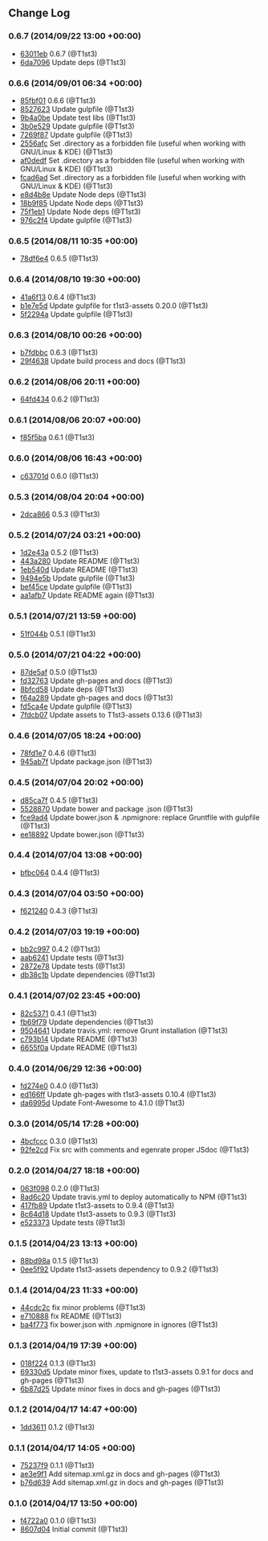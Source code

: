 ## Change Log

### 0.6.7 (2014/09/22 13:00 +00:00)
- [63011eb](https://github.com/T1st3/btoa-umd/commit/63011eb7636ac4ee202832a540c761ddc00a1ff7) 0.6.7 (@T1st3)
- [6da7096](https://github.com/T1st3/btoa-umd/commit/6da709661cbe849d64fc3b45711cb761bed16d77) Update deps (@T1st3)

### 0.6.6 (2014/09/01 06:34 +00:00)
- [85fbf01](https://github.com/T1st3/btoa-umd/commit/85fbf01a3baf4f077744feb6e55289bb17526372) 0.6.6 (@T1st3)
- [8527623](https://github.com/T1st3/btoa-umd/commit/852762302ad5ad8b473332d39be2570b072d2308) Update gulpfile (@T1st3)
- [9b4a0be](https://github.com/T1st3/btoa-umd/commit/9b4a0be01261bad624adee9f21a81a2c9de23e03) Update test libs (@T1st3)
- [3b0e529](https://github.com/T1st3/btoa-umd/commit/3b0e529baa52d746fc04602ebe36035a95991a17) Update gulpfile (@T1st3)
- [7269f87](https://github.com/T1st3/btoa-umd/commit/7269f8761301f8b5f92cbdac7a4702690100e4a0) Update gulpfile (@T1st3)
- [2556afc](https://github.com/T1st3/btoa-umd/commit/2556afc2b3c1e956c73d94ac52a4441d3f230426) Set .directory as a forbidden file (useful when working with GNU/Linux & KDE) (@T1st3)
- [af0dedf](https://github.com/T1st3/btoa-umd/commit/af0dedf8fa877a301ee47f742d84206ee6a16e48) Set .directory as a forbidden file (useful when working with GNU/Linux & KDE) (@T1st3)
- [fcad6ad](https://github.com/T1st3/btoa-umd/commit/fcad6ada72f8baee213d66e9c3076d2d6ab5af67) Set .directory as a forbidden file (useful when working with GNU/Linux & KDE) (@T1st3)
- [e8d4b8e](https://github.com/T1st3/btoa-umd/commit/e8d4b8e11893b1c1ec045feca2c700c5789375b4) Update Node deps (@T1st3)
- [18b9f85](https://github.com/T1st3/btoa-umd/commit/18b9f85e71b2a09c9fcd70a81f975feb8d9e75af) Update Node deps (@T1st3)
- [75f1eb1](https://github.com/T1st3/btoa-umd/commit/75f1eb14526036763fee82f2e22a6eeb88de6edf) Update Node deps (@T1st3)
- [976c2f4](https://github.com/T1st3/btoa-umd/commit/976c2f447d5c01ab36a2bf5a3c2c69e2015bb95f) Update gulpfile (@T1st3)

### 0.6.5 (2014/08/11 10:35 +00:00)
- [78df6e4](https://github.com/T1st3/btoa-umd/commit/78df6e461159605cee0300f60d978370c44b3947) 0.6.5 (@T1st3)

### 0.6.4 (2014/08/10 19:30 +00:00)
- [41a6f13](https://github.com/T1st3/btoa-umd/commit/41a6f130e8a2cefd4031177165184ffd88961846) 0.6.4 (@T1st3)
- [b1e7e5d](https://github.com/T1st3/btoa-umd/commit/b1e7e5dd3303942fae7b04206355a39b174fdfe1) Update gulpfile for t1st3-assets 0.20.0 (@T1st3)
- [5f2294a](https://github.com/T1st3/btoa-umd/commit/5f2294ad8ad9acdbcf9d917b3273e0cc335148b2) Update gulpfile (@T1st3)

### 0.6.3 (2014/08/10 00:26 +00:00)
- [b7fdbbc](https://github.com/T1st3/btoa-umd/commit/b7fdbbc5fcb2c1fbfbf68b485bec3ead4a7511ee) 0.6.3 (@T1st3)
- [29f4638](https://github.com/T1st3/btoa-umd/commit/29f463826514ae7ff0481df234c167e37f398e07) Update build process and docs (@T1st3)

### 0.6.2 (2014/08/06 20:11 +00:00)
- [64fd434](https://github.com/T1st3/btoa-umd/commit/64fd43492fe3530076f5f3506e9e1de63d96300a) 0.6.2 (@T1st3)

### 0.6.1 (2014/08/06 20:07 +00:00)
- [f85f5ba](https://github.com/T1st3/btoa-umd/commit/f85f5baded9f3e35cd59756bcbcb140696d89bbb) 0.6.1 (@T1st3)

### 0.6.0 (2014/08/06 16:43 +00:00)
- [c63701d](https://github.com/T1st3/btoa-umd/commit/c63701d0ce56004dca992b492eea68c5996f1802) 0.6.0 (@T1st3)

### 0.5.3 (2014/08/04 20:04 +00:00)
- [2dca866](https://github.com/T1st3/btoa-umd/commit/2dca86649f118e4e9f93606cab430fbf3c26bc37) 0.5.3 (@T1st3)

### 0.5.2 (2014/07/24 03:21 +00:00)
- [1d2e43a](https://github.com/T1st3/btoa-umd/commit/1d2e43abd2fe20f069569cc10682bfe0c9f9a2a5) 0.5.2 (@T1st3)
- [443a280](https://github.com/T1st3/btoa-umd/commit/443a280ee0907e0bcd07423871670c2e267e1cf3) Update README (@T1st3)
- [1eb540d](https://github.com/T1st3/btoa-umd/commit/1eb540dfaf890409b606ff1e63102936e462f83a) Update README (@T1st3)
- [9494e5b](https://github.com/T1st3/btoa-umd/commit/9494e5bbb51f9f755903029f7e64552781fbc97d) Update gulpfile (@T1st3)
- [bef45ce](https://github.com/T1st3/btoa-umd/commit/bef45ce67baa287ec56e77cfbb89081a7e88b579) Update gulpfile (@T1st3)
- [aa1afb7](https://github.com/T1st3/btoa-umd/commit/aa1afb797cba00c8298e3e3501185251cbdd0b9b) Update README again (@T1st3)

### 0.5.1 (2014/07/21 13:59 +00:00)
- [51f044b](https://github.com/T1st3/btoa-umd/commit/51f044b30fdbd5bbef6375665353773ab824e2c3) 0.5.1 (@T1st3)

### 0.5.0 (2014/07/21 04:22 +00:00)
- [87de5af](https://github.com/T1st3/btoa-umd/commit/87de5af65202c0dbc775ef756ee1b7d5f689d8ef) 0.5.0 (@T1st3)
- [fd32763](https://github.com/T1st3/btoa-umd/commit/fd32763591ccdd28ae24fbe869c3091ffeea4e73) Update gh-pages and docs (@T1st3)
- [8bfcd58](https://github.com/T1st3/btoa-umd/commit/8bfcd58e747bc7ffa5331e6c07f0aa87a15309bd) Update deps (@T1st3)
- [f64a289](https://github.com/T1st3/btoa-umd/commit/f64a28932fdf7f7591baa8f0563fbc85a373f602) Update gh-pages and docs (@T1st3)
- [fd5ca4e](https://github.com/T1st3/btoa-umd/commit/fd5ca4e67adc45dafbebe722590b566137dfce1e) Update gulpfile (@T1st3)
- [7fdcb07](https://github.com/T1st3/btoa-umd/commit/7fdcb07a1f1fcd15bda2ecfd777fb478850407b8) Update assets to T1st3-assets 0.13.6 (@T1st3)

### 0.4.6 (2014/07/05 18:24 +00:00)
- [78fd1e7](https://github.com/T1st3/btoa-umd/commit/78fd1e7436ab57d46ce347e1bb600529fcb0e474) 0.4.6 (@T1st3)
- [945ab7f](https://github.com/T1st3/btoa-umd/commit/945ab7f9d9fe77083b1b9fa4ca3a31fc352eda79) Update package.json (@T1st3)

### 0.4.5 (2014/07/04 20:02 +00:00)
- [d85ca7f](https://github.com/T1st3/btoa-umd/commit/d85ca7f29e51364b5e8342edd4ca86dd64f22a0a) 0.4.5 (@T1st3)
- [5528870](https://github.com/T1st3/btoa-umd/commit/5528870dbd6951954faf349861fbaa01eeac8e17) Update bower and package .json (@T1st3)
- [fce9ad4](https://github.com/T1st3/btoa-umd/commit/fce9ad48f403500df622807fca96aadb3c49adfe) Update bower.json & .npmignore: replace Gruntfile with gulpfile (@T1st3)
- [ee18892](https://github.com/T1st3/btoa-umd/commit/ee188922f0892e81422d358c52bf938cdf331d61) Update bower.json (@T1st3)

### 0.4.4 (2014/07/04 13:08 +00:00)
- [bfbc064](https://github.com/T1st3/btoa-umd/commit/bfbc0641bc22bcd982137dad60a0207e1c598031) 0.4.4 (@T1st3)

### 0.4.3 (2014/07/04 03:50 +00:00)
- [f621240](https://github.com/T1st3/btoa-umd/commit/f62124094dcca5768ac6e5aa51f195c91205f2df) 0.4.3 (@T1st3)

### 0.4.2 (2014/07/03 19:19 +00:00)
- [bb2c997](https://github.com/T1st3/btoa-umd/commit/bb2c9973f9c9a40d66014cf1fc346368ab8eb3c3) 0.4.2 (@T1st3)
- [aab6241](https://github.com/T1st3/btoa-umd/commit/aab624171b52016f2402128c7c26d377c1b20c74) Update tests (@T1st3)
- [2872e78](https://github.com/T1st3/btoa-umd/commit/2872e784b17c82037a45159bdc8fedda5bc36b33) Update tests (@T1st3)
- [db38c1b](https://github.com/T1st3/btoa-umd/commit/db38c1b347cbce02d0de7dd55c1b51e14665439c) Update dependencies (@T1st3)

### 0.4.1 (2014/07/02 23:45 +00:00)
- [82c5371](https://github.com/T1st3/btoa-umd/commit/82c53711a8f5cfb262b32bfd7847792b385647a8) 0.4.1 (@T1st3)
- [fb69f79](https://github.com/T1st3/btoa-umd/commit/fb69f79f5c3b2d2c5d9035fffa9202a86a88bf49) Update dependencies (@T1st3)
- [9504641](https://github.com/T1st3/btoa-umd/commit/95046414bae0be47ffef4ead165628f734d015fe) Update travis.yml: remove Grunt installation (@T1st3)
- [c793b14](https://github.com/T1st3/btoa-umd/commit/c793b14c41991cc582479a1c9892f728cc9923f1) Update README (@T1st3)
- [6655f0a](https://github.com/T1st3/btoa-umd/commit/6655f0af8e1f4c94d6f5342fa03a40bb1f97561b) Update README (@T1st3)

### 0.4.0 (2014/06/29 12:36 +00:00)
- [fd274e0](https://github.com/T1st3/btoa-umd/commit/fd274e086231a758ed54aafd66fdf9f92a5fd569) 0.4.0 (@T1st3)
- [ed166ff](https://github.com/T1st3/btoa-umd/commit/ed166ff934023594e90d65705ce207c973eb2899) Update gh-pages with t1st3-assets 0.10.4 (@T1st3)
- [da6995d](https://github.com/T1st3/btoa-umd/commit/da6995d1db6ff2541ca6903b2177bd8dfc245ac5) Update Font-Awesome to 4.1.0 (@T1st3)

### 0.3.0 (2014/05/14 17:28 +00:00)
- [4bcfccc](https://github.com/T1st3/btoa-umd/commit/4bcfcccee42f9eb12b36b81cbe5f3322751e0d1b) 0.3.0 (@T1st3)
- [92fe2cd](https://github.com/T1st3/btoa-umd/commit/92fe2cdd68e6201ccd15ce9d0dc80ac20daded72) Fix src with comments and egenrate proper JSdoc (@T1st3)

### 0.2.0 (2014/04/27 18:18 +00:00)
- [063f098](https://github.com/T1st3/btoa-umd/commit/063f098839c3559044638c3d55411db79e1e3a1f) 0.2.0 (@T1st3)
- [8ad6c20](https://github.com/T1st3/btoa-umd/commit/8ad6c20ebabf184e45bf8e79aa04f492236a9181) Update travis.yml to deploy automatically to NPM (@T1st3)
- [417fb89](https://github.com/T1st3/btoa-umd/commit/417fb89e03144abbd550798a441c5d1c8c0a903c) Update t1st3-assets to 0.9.4 (@T1st3)
- [8c64d18](https://github.com/T1st3/btoa-umd/commit/8c64d181044a37aa124cde323f8b124d07d9be16) Update t1st3-assets to 0.9.3 (@T1st3)
- [e523373](https://github.com/T1st3/btoa-umd/commit/e523373241c8b88d5219b1701a9649f70b031ece) Update tests (@T1st3)

### 0.1.5 (2014/04/23 13:13 +00:00)
- [88bd98a](https://github.com/T1st3/btoa-umd/commit/88bd98ad3130169b7ed77237452c8df91a2f133d) 0.1.5 (@T1st3)
- [0ee5f92](https://github.com/T1st3/btoa-umd/commit/0ee5f92cb459f1d57bd28196ae17f877c24a837f) Update t1st3-assets dependency to 0.9.2 (@T1st3)

### 0.1.4 (2014/04/23 11:33 +00:00)
- [44cdc2c](https://github.com/T1st3/btoa-umd/commit/44cdc2c7cf8a59bf5261228129fc78b93f7b83f3) fix minor problems (@T1st3)
- [e710888](https://github.com/T1st3/btoa-umd/commit/e71088815627cf5e0e142142b1159fc0f404d774) fix README (@T1st3)
- [ba4f773](https://github.com/T1st3/btoa-umd/commit/ba4f773a82bc0d89397dcf82d0262f36f4663caf) fix bower.json with .npmignore in ignores (@T1st3)

### 0.1.3 (2014/04/19 17:39 +00:00)
- [018f224](https://github.com/T1st3/btoa-umd/commit/018f2247bdca9e269a94f280f53efeaaad585b85) 0.1.3 (@T1st3)
- [69330d5](https://github.com/T1st3/btoa-umd/commit/69330d5b1e2acdd42e1288a39bf6722f2616cbf9) Update minor fixes, update to t1st3-assets 0.9.1 for docs and gh-pages (@T1st3)
- [6b87d25](https://github.com/T1st3/btoa-umd/commit/6b87d25f2668101dda30a4cd500d8a82d0524a04) Update minor fixes in docs and gh-pages (@T1st3)

### 0.1.2 (2014/04/17 14:47 +00:00)
- [1dd3611](https://github.com/T1st3/btoa-umd/commit/1dd3611a80566ddd4bb02fcfbd3412537de4e95e) 0.1.2 (@T1st3)

### 0.1.1 (2014/04/17 14:05 +00:00)
- [75237f9](https://github.com/T1st3/btoa-umd/commit/75237f9d54592ab7f50908f3b4229b8ba98f2304) 0.1.1 (@T1st3)
- [ae3e9f1](https://github.com/T1st3/btoa-umd/commit/ae3e9f18ecdbccc35a267d67777a6230f1d2534e) Add sitemap.xml.gz in docs and gh-pages (@T1st3)
- [b76d639](https://github.com/T1st3/btoa-umd/commit/b76d6393167220b4219c2610f2c4b930b2799312) Add sitemap.xml.gz in docs and gh-pages (@T1st3)

### 0.1.0 (2014/04/17 13:50 +00:00)
- [f4722a0](https://github.com/T1st3/btoa-umd/commit/f4722a0a2d4a7f9b7f8ff6117a476203f3d558d7) 0.1.0 (@T1st3)
- [8607d04](https://github.com/T1st3/btoa-umd/commit/8607d048ae85c151cfd8f3527d1b48e18a22ecae) Initial commit (@T1st3)